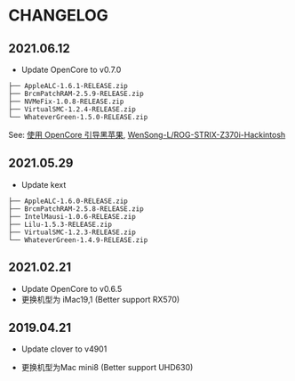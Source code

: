 # CHANGELOG

## 2021.06.12

- Update OpenCore to v0.7.0

```
├── AppleALC-1.6.1-RELEASE.zip
├── BrcmPatchRAM-2.5.9-RELEASE.zip
├── NVMeFix-1.0.8-RELEASE.zip
├── VirtualSMC-1.2.4-RELEASE.zip
└── WhateverGreen-1.5.0-RELEASE.zip
```

See: [使用 OpenCore 引导黑苹果](https://blog.xjn819.com/post/opencore-guide.html), [WenSong-L/ROG-STRIX-Z370i-Hackintosh](https://github.com.cnpmjs.org/WenSong-L/ROG-STRIX-Z370i-Hackintosh)



## 2021.05.29

- Update kext

```
├── AppleALC-1.6.0-RELEASE.zip
├── BrcmPatchRAM-2.5.8-RELEASE.zip
├── IntelMausi-1.0.6-RELEASE.zip
├── Lilu-1.5.3-RELEASE.zip
├── VirtualSMC-1.2.3-RELEASE.zip
└── WhateverGreen-1.4.9-RELEASE.zip
```



## 2021.02.21

- Update OpenCore to v0.6.5
- 更换机型为 iMac19,1 (Better support RX570)



## 2019.04.21

- Update clover to v4901

- 更换机型为Mac mini8 (Better support UHD630)

